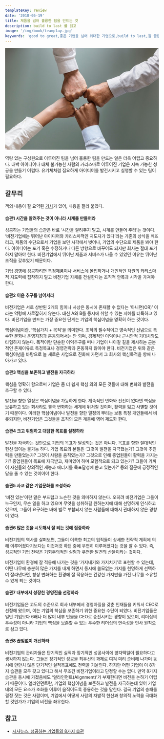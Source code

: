 ```yaml
---
templateKey: review
date: '2018-05-19'
title: 제품을 넘어 훌륭한 팀을 만드는 것
description: build to last 를 읽고
image: '/img/book/teamplay.jpg'
keywords: 'good to great,좋은 기업을 넘어 위대한 기업으로,build to last,짐 콜린스,제리 포라스,성공하는 기업들의 8가지 습관'
---
```


![team](/img/book/teamplay.jpg "team")

역량 있는 구성원으로 이루어진 팀을 넘어 훌륭한 팀을 만드는 일은 더욱 어렵고 중요하다. 대박 아이디어나 대체 불가능한 사람의 카리스마로 이루어진 기업은 지속 가능한 성공을 만들기 어렵다. 유기체처럼 집요하게 아이디어를 발전시키고 실행할 수 있는 팀이 필요하다. 

## 갈무리

책의 내용이 잘 요약된 [기사](https://www.mentorsnote.com/archives/89)가 있어, 내용을 잘라 붙였다.

#### 습관1 시간을 알려주는 것이 아니라 시계를 만들어라

성공하는 기업들의 습관은 바로 ‘시간을 알려주지 말고, 시계를 만들어 주라’는 것이다. ‘비전기업에는 뛰어난 아이디어와 카리스마적인 지도자가 있다’라는 기존의 상식을 깨뜨리고, 제품의 수단으로서 기업을 보던 시각에서 벗어나, 기업의 수단으로 제품을 봐야 한다. 아이디어는 포기 혹은 수정하거나 다른 방향으로 바꾸어도 되지만 회사는 절대 포기하지 말아야 한다. 비전기업에서 뛰어난 제품과 서비스가 나올 수 있었던 이유는 뛰어난 조직을 갖추었기 때문이다.

기업 경영에 성공하려면 특정제품이나 서비스에 몰입하거나 개인적인 차원의 카리스마적 지도력에 집착하지 말고 비전기업 자체를 건설한다는 조직적 안목과 시각을 가져야 한다.

#### 습관2 이윤 추구를 넘어서라

비전기업은 서로 상반된 2개의 힘이나 사상은 동시에 존재할 수 없다는 ‘아니면(OR)’ 이라는 악령에 사로잡히지 않는다. 대신 A와 B를 동시에 취할 수 있는 지혜를 터득하고 있다. 비전기업을 만드는 가장 중요한 단계는 기업의 핵심이념을 명확히 하는 것이다.

핵심이념이란, ‘핵심가치 + 목적’을 의미한다. 조직의 필수적이고 영속적인 신념으로 특수한 문화나 운영지침과 혼동되어서는 안 되며, 경제적인 이익이나 근시안적 기대치와도 타협하지 않는다. 목적이란 단순한 이익추구를 떠나 기업이 나아갈 길을 제시하는 근본적인 존재이유로 특정목표나 경영전략과 혼동하지 않아야 한다. 비전기업은 위와 같은 핵심이념을 바탕으로 늘 새로운 사업으로 진화해 가면서 그 회사의 핵심목적을 향해 나아가고 있다.

#### 습관3 핵심을 보존하고 발전을 자극하라

핵심을 명확히 함으로써 기업은 좀 더 쉽게 핵심 외의 모든 것들에 대해 변화와 발전을 추구할 수 있다.

발전을 향한 열정은 핵심이념을 가능하게 한다. 계속적인 변화와 전진이 없다면 핵심을 보유하고 있는 회사라도 결국 변화하는 세계에 뒤처질 것이며, 활력을 잃고 사멸할 것이기 때문이다. 이러한 핵심이념이나 발전을 향한 열정의 뿌리는 보통 특정 개인들에서 비롯되지만, 비전기업은 그것들을 조직의 모든 계층에 엮어 제도화 한다.


#### 습관4 크고 위험하고 대담한 목표를 설정하라

발전을 자극하는 것만으로 기업의 목표가 달성되는 것은 아니다. 목표를 향한 절대적인 헌신 없이는 불가능 하다. 기업 목표의 본질은 ‘그것이 발전을 자극했는가? 그것이 추진력을 만들었는가? 그것이 사람을 움직였는가? 그것으로 인해 종업원들이 활력을 가지는가? 종업원들이 목표에 자극받고, 재미있어 하며 모험적으로 되고 있는가? 그들이 기꺼이 자신들의 창의적인 재능과 에너지를 목표달성에 쏟고 있는가?’ 등의 질문에 긍정적인 답을 줄 수 있는 것이어야 한다.

#### 습관5 사교 같은 기업문화를 조성하라

‘비전 있는’이란 말은 부드럽고 느슨한 것을 의미하지 않는다. 오히려 비전기업은 그들이 누구인지, 무슨 일을 하고 있으며 무엇을 성취하길 원하는지에 대해 선명하게 인식하고 있으며, 그들이 요구하는 바에 별로 부합되지 않는 사람들에 대해서 관대하지 않은 경향이 있다.

#### 습관6 많은 것을 시도해서 잘 되는 것에 집중하라

비전기업의 역사를 살펴보면, 그들이 이룩한 최고의 업적들이 상세한 전략적 계획에 의해 이루어졌다기보다는 이것저것 하던 중에 우연히 이루어졌다는 것을 알 수 있다. 즉, 성공적인 기업 전략은 기회주의적인 실험과 우연한 발견의 산물이라는 것이다.

비전기업이 환경에 잘 적응해 나가는 것을 ‘가지내기와 가지치기’로 표현할 수 있는데, 어떤 나무에 충분히 많은 가지를 내게 하면서 동시에 쓸모없는 가지를 현명하게 선택하여 잘라낸다면, 항상 변화하는 환경에 잘 적응하는 건강한 가지만을 가진 나무를 소유할 수 있게 되는 것이다.

#### 습관7 내부에서 성장한 경영진을 선정하라

비전기업들은 고도의 수준으로 회사 내부에서 경영자질을 갖춘 인재들을 키워서 CEO로 선정해 왔으며, 이는 기업의 핵심을 보존하기 위한 중요한 수단이 되었다. 비전기업들은 일반 기업보다 6배나 더 많이 내부 인물을 CEO로 승진시키는 경향이 있으며, 리더십의 우수성이 아니라 기업의 핵심을 보존할 수 있는 우수한 리더십의 연속성을 인사 원칙으로 삼고 있다.

#### 습관8 끊임없이 개선하라

비전기업의 관리자들은 단기적인 실적과 장기적인 성공사이에 양자택일이 필요하다고 생각하지 않는다. 그들은 장기적인 성공을 최우선의 과제로 여겨 미리 준비해 나가며 동시에 만만치 않은 단기적인 실적목표에도 전력을 기울인다.  하지만 어떤 기업이 이 8가지 습관을 모두 갖고 있다고 해서 무조건 비전기업이라고 단정할 수는 없다. 만약 8가지 습관을 동시에 가졌음에도 ‘얼라인먼트(Alignment)’가 부재한다면 비전을 논하기 어렵기 때문이다. 얼라인먼트란, 기업의 핵심이념을 보존하고 발전을 자극하는데 있어 기업 내의 모든 요소가 조화를 이루어 움직이도록 종용하는 것을 말한다. 결국 기업의 승패를 결정 짓는 것은 사람이며, 기업에서 어떻게 사람의 자발적 헌신과 창의적 노력을 극대화할 것인가가 기업의 비전을 좌우한다. 



## 참고

- [시사뉴스, 성공하는 기업들의 8가지 습관](http://www.sisanewsn.co.kr/news/articleView.html?idxno=250)
